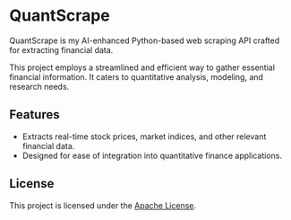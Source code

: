 # QuantScrape

QuantScrape is my AI-enhanced Python-based web scraping API crafted for
extracting financial data.

This project employs a streamlined and efficient way to gather essential
financial information. It caters to quantitative analysis, modeling, and
research needs.

## Features

- Extracts real-time stock prices, market indices, and other relevant financial
  data.
- Designed for ease of integration into quantitative finance applications.

## License

This project is licensed under the [Apache License](LICENSE).
